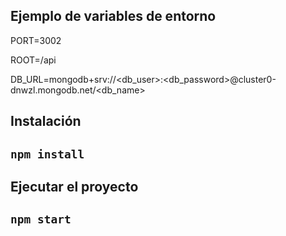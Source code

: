 ## Ejemplo de variables de entorno

PORT=3002

ROOT=/api

DB_URL=mongodb+srv://<db_user>:<db_password>@cluster0-dnwzl.mongodb.net/<db_name>

## Instalación 

## `npm install`

## Ejecutar el proyecto 

## `npm start`